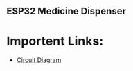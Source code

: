 ## ESP32 Medicine Dispenser

# Importent Links:
* [Circuit Diagram](https://docs.google.com/document/d/1gfm5LAdfOwkv_WvD1Pmgp8u9VeyYAtuVpdCChh6S_vk/)